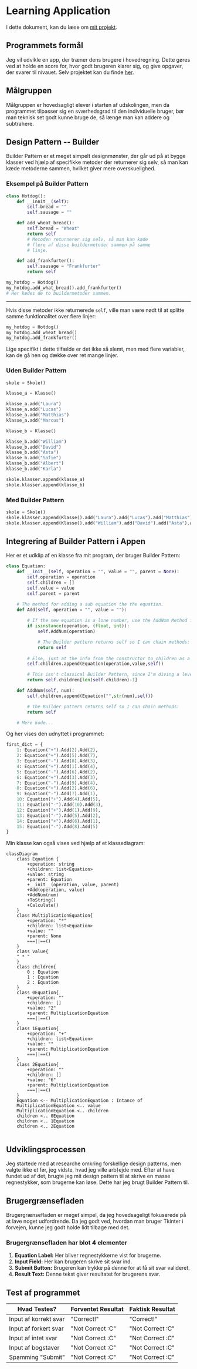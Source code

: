# Learning Application
I dette dokument, kan du læse om [mit projekt](https://github.com/BapllStar/Programmering-B/tree/main/Learning-Application).
## Programmets formål
Jeg vil udvikle en app, der træner dens brugere i hovedregning. Dette gøres ved at holde en score for, hvor godt brugeren klarer sig, og give opgaver, der svarer til nivauet. 
Selv projektet kan du finde [her](https://github.com/BapllStar/Programmering-B/tree/main/Learning-Application).
## Målgruppen
Målgruppen er hovedsagligt elever i starten af udskolingen, men da programmet tilpasser sig en sværhedsgrad til den individuelle bruger, bør man teknisk set godt kunne bruge de, så længe man kan addere og subtrahere.
## Design Pattern -- Builder
Builder Pattern er et meget simpelt designmønster, der går ud på at bygge klasser ved hjælp af specifikke metoder der returnerer sig selv, så man kan kæde metoderne sammen, hvilket giver mere overskuelighed.
### Eksempel på Builder Pattern
```python
class Hotdog():
	def __innit__(self):
		self.bread = ""
		self.sausage = ""

	def add_wheat_bread():
		self.bread = "Wheat"
		return self
		# Metoden returnerer sig selv, så man kan kæde
		# flere af disse buildermetoder sammen på samme
		# linje.

	def add_frankfurter():
		self.sausage = "Frankfurter"
		return self
```
```python
my_hotdog = Hotdog()
my_hotdog.add_what_bread().add_frankfurter()
# Her kædes de to buildermetoder sammen.
```
---
Hvis disse metoder ikke returnerede `self`, ville man være nødt til at splitte samme funktionalitet over flere linjer:
```python
my_hotdog = Hotdog()
my_hotdog.add_wheat_bread()
my_hotdog.add_frankfurter()
```
Lige specifikt i dette tilfælde er det ikke så slemt, men med flere variabler, kan de gå hen og dække over ret mange linjer.
### Uden Builder Pattern
```python
skole = Skole()

klasse_a = Klasse()

klasse_a.add("Laura")
klasse_a.add("Lucas")
klasse_a.add("Matthias")
klasse_a.add("Marcus")

klasse_b = Klasse()

klasse_b.add("William")
klasse_b.add("David")
klasse_b.add("Asta")
klasse_b.add("Sofie")
klasse_b.add("Albert")
klasse_b.add("Karla")

skole.klasser.append(klasse_a)
skole.klasser.append(klasse_b)
```
### Med Builder Pattern
```python
skole = Skole()
skole.klasser.append(Klasse().add("Laura").add("Lucas").add("Matthias").add("Marcus"))
skole.klasser.append(Klasse().add("William").add("David").add("Asta").add("Sofie").add("Albert").add("Karla"))
```

## Integrering af Builder Pattern i Appen
Her er et udklip af en klasse fra mit program, der bruger Builder Pattern:
```python
class Equation:
    def __init__(self, operation = "", value = "", parent = None):
        self.operation = operation
        self.children = []
        self.value = value
        self.parent = parent

    # The method for adding a sub equation the the equation.
    def Add(self, operation = "", value = ""):
        
        # If the new equation is a lone number, use the AddNum Method for adding a number equation.
        if isinstance(operation, (float, int)):
            self.AddNum(operation)

            # The Builder pattern returns self so I can chain methods:
            return self
        
        # Else, just at the info from the constructor to children as a sub equation.
        self.children.append(Equation(operation,value,self))

        # This isn't classical Builder Pattern, since I'm diving a level. Here, I just added a shortcut to make things easier here in building.
        return self.children[len(self.children)-1]

    def AddNum(self, num):
        self.children.append(Equation("",str(num),self))

        # The Builder pattern returns self so I can chain methods:
        return self

	# Mere kode...
```

Og her vises den udnyttet i programmet:
```python
first_dict = {
    1: Equation("+").Add(2).Add(2),    
    2: Equation("+").Add(5).Add(7),    
    3: Equation("-").Add(8).Add(3),    
    4: Equation("+").Add(1).Add(4),    
    5: Equation("-").Add(6).Add(2),    
    6: Equation("+").Add(3).Add(3),    
    7: Equation("-").Add(9).Add(4),    
    8: Equation("+").Add(2).Add(6),    
    9: Equation("-").Add(7).Add(1),    
    10: Equation("+").Add(4).Add(5),   
    11: Equation("-").Add(10).Add(3),  
    12: Equation("+").Add(1).Add(9),   
    13: Equation("-").Add(5).Add(2),   
    14: Equation("+").Add(6).Add(1),   
    15: Equation("-").Add(8).Add(5)    
}
```

Min klasse kan også vises ved hjælp af et klassediagram:
```mermaid
classDiagram
    class Equation {
        +operation: string
        +children: list<Equation>
        +value: string
        +parent: Equation
        +__init__(operation, value, parent)
        +Add(operation, value)
        +AddNum(num)
        +ToString()
        +Calculate()
    }
	class MultiplicationEquation{
		+operation: "*"
        +children: list<Equation>
        +value: ""
        +parent: None
        ===||==()
	}
	class value{
	" * "
	}
	class children{
		0 : Equation
		1 : Equation
		2 : Equation
	}
	class 0Equation{
		+operation: ""
        +children: []
        +value: "2"
        +parent: MultiplicationEquation
        ===||==()
	}
	class 1Equation{
		+operation: "+"
        +children: list<Equation>
        +value: ""
        +parent: MultiplicationEquation
        ===||==()
	}
	class 2Equation{
		+operation: ""
        +children: []
        +value: "6"
        +parent: MultiplicationEquation
        ===||==()
	}
	Equation <-- MultiplicationEquation : Intance of
	MultiplicationEquation <.. value
	MultiplicationEquation <.. children
	children <.. 0Equation
	children <.. 1Equation
	children <.. 2Equation
	
```



## Udviklingsprocessen
Jeg startede med at researche omkring forskellige design patterns, men valgte ikke et før, jeg vidste, hvad jeg ville arb}ejde med.
Efter at have fundet ud af det, brugte jeg mit design pattern til at skrive en masse regnestykker, som brugerne kan løse. Dette har jeg brugt Builder Pattern til.

## Brugergrænsefladen
Brugergrænsefladen er meget simpel, da jeg hovedsageligt fokuserede på at lave noget udfordrende. Da jeg godt ved, hvordan man bruger Tkinter i forvejen, kunne jeg godt holde lidt tilbage med det.

### Brugergrænsefladen har blot 4 elementer
1. **Equation Label:** Her bliver regnestykkerne vist for brugerne.
2. **Input Field:** Her kan brugeren skrive sit svar ind.
3. **Submit Button:** Brugeren kan trykke på denne for at få sit svar valideret.
4. **Result Text:** Denne tekst giver resultatet for brugerens svar.


## Test af programmet
|Hvad Testes?|Forventet Resultat|Faktisk Resultat|
|--|--|--|
|Input af korrekt svar|"Correct!"|"Correct!"|
|Input af forkert svar|"Not Correct :C"|"Not Correct :C"|
|Input af intet svar|"Not Correct :C"|"Not Correct :C"|
|Input af bogstaver|"Not Correct :C"|"Not Correct :C"|
|Spamming "Submit"|"Not Correct :C"|"Not Correct :C"|


